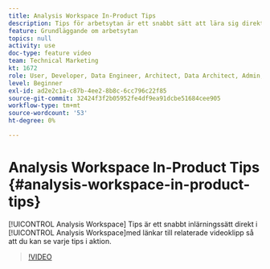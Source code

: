 ```yaml
---
title: Analysis Workspace In-Product Tips
description: Tips för arbetsytan är ett snabbt sätt att lära sig direkt i Analysis Workspace, med länkar till relaterade videoklipp så att du kan se varje tips i aktion.
feature: Grundläggande om arbetsytan
topics: null
activity: use
doc-type: feature video
team: Technical Marketing
kt: 1672
role: User, Developer, Data Engineer, Architect, Data Architect, Admin, Leader
level: Beginner
exl-id: ad2e2c1a-c87b-4ee2-8b8c-6cc796c22f85
source-git-commit: 32424f3f2b05952fe4df9ea91dcbe51684cee905
workflow-type: tm+mt
source-wordcount: '53'
ht-degree: 0%

---
```


# Analysis Workspace In-Product Tips {#analysis-workspace-in-product-tips}

[!UICONTROL Analysis Workspace] Tips är ett snabbt inlärningssätt direkt i  [!UICONTROL Analysis Workspace]med länkar till relaterade videoklipp så att du kan se varje tips i aktion.

>[!VIDEO](https://video.tv.adobe.com/v/23135/?quality=12)
